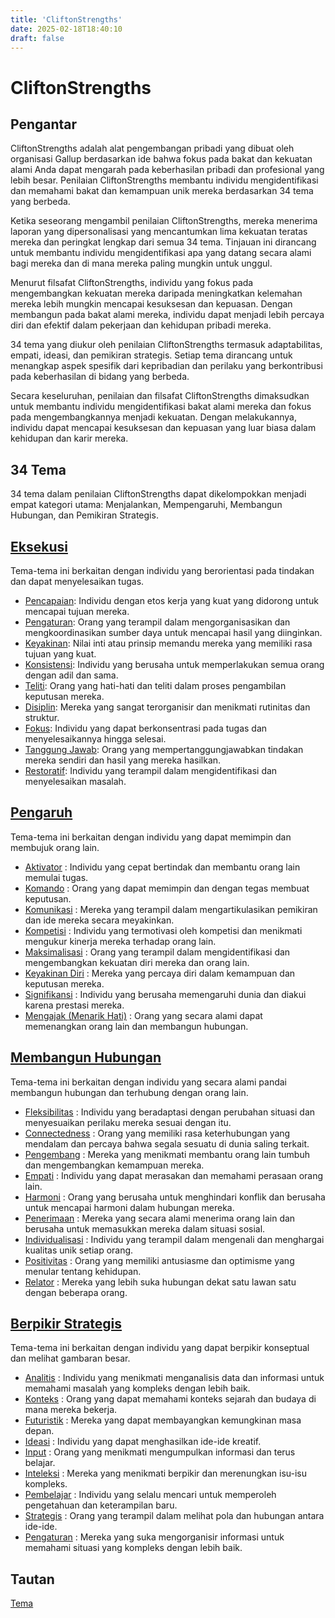 ```yaml
---
title: 'CliftonStrengths'
date: 2025-02-18T18:40:10
draft: false
---
```


# CliftonStrengths

## Pengantar

CliftonStrengths adalah alat pengembangan pribadi yang dibuat oleh organisasi Gallup berdasarkan ide bahwa fokus pada bakat dan kekuatan alami Anda dapat mengarah pada keberhasilan pribadi dan profesional yang lebih besar. Penilaian CliftonStrengths membantu individu mengidentifikasi dan memahami bakat dan kemampuan unik mereka berdasarkan 34 tema yang berbeda.

Ketika seseorang mengambil penilaian CliftonStrengths, mereka menerima laporan yang dipersonalisasi yang mencantumkan lima kekuatan teratas mereka dan peringkat lengkap dari semua 34 tema. Tinjauan ini dirancang untuk membantu individu mengidentifikasi apa yang datang secara alami bagi mereka dan di mana mereka paling mungkin untuk unggul.

Menurut filsafat CliftonStrengths, individu yang fokus pada mengembangkan kekuatan mereka daripada meningkatkan kelemahan mereka lebih mungkin mencapai kesuksesan dan kepuasan. Dengan membangun pada bakat alami mereka, individu dapat menjadi lebih percaya diri dan efektif dalam pekerjaan dan kehidupan pribadi mereka.

34 tema yang diukur oleh penilaian CliftonStrengths termasuk adaptabilitas, empati, ideasi, dan pemikiran strategis. Setiap tema dirancang untuk menangkap aspek spesifik dari kepribadian dan perilaku yang berkontribusi pada keberhasilan di bidang yang berbeda.

Secara keseluruhan, penilaian dan filsafat CliftonStrengths dimaksudkan untuk membantu individu mengidentifikasi bakat alami mereka dan fokus pada mengembangkannya menjadi kekuatan. Dengan melakukannya, individu dapat mencapai kesuksesan dan kepuasan yang luar biasa dalam kehidupan dan karir mereka.

## 34 Tema

34 tema dalam penilaian CliftonStrengths dapat dikelompokkan menjadi empat kategori utama: Menjalankan, Mempengaruhi, Membangun Hubungan, dan Pemikiran Strategis.

## [Eksekusi](CliftonStrengths%20844f65f293e2409b87094ce055970a98/Tema%2082617eb4f1ca44faa701b077e05fc8b4/Eksekusi%200b875f63a5d74100a03db624ec22f008.md)

Tema-tema ini berkaitan dengan individu yang berorientasi pada tindakan dan dapat menyelesaikan tugas.

- [Pencapaian](CliftonStrengths%20844f65f293e2409b87094ce055970a98/Tema%2082617eb4f1ca44faa701b077e05fc8b4/Eksekusi%200b875f63a5d74100a03db624ec22f008/Pencapaian%20b4dfe90131964956b0a236ded09f1e9a.md): Individu dengan etos kerja yang kuat yang didorong untuk mencapai tujuan mereka.
- [Pengaturan](CliftonStrengths%20844f65f293e2409b87094ce055970a98/Tema%2082617eb4f1ca44faa701b077e05fc8b4/Eksekusi%200b875f63a5d74100a03db624ec22f008/Pengaturan%200b2585abe85845eda88627d666ef01dd.md): Orang yang terampil dalam mengorganisasikan dan mengkoordinasikan sumber daya untuk mencapai hasil yang diinginkan.
- [Keyakinan](CliftonStrengths%20844f65f293e2409b87094ce055970a98/Tema%2082617eb4f1ca44faa701b077e05fc8b4/Eksekusi%200b875f63a5d74100a03db624ec22f008/Keyakinan%203afedca5a9ed4dd5a1309a43fddab1c1.md): Nilai inti atau prinsip memandu mereka yang memiliki rasa tujuan yang kuat.
- [Konsistensi](CliftonStrengths%20844f65f293e2409b87094ce055970a98/Tema%2082617eb4f1ca44faa701b077e05fc8b4/Eksekusi%200b875f63a5d74100a03db624ec22f008/Konsistensi%200ac59559fe2c405c9c1e62d73861d4b4.md): Individu yang berusaha untuk memperlakukan semua orang dengan adil dan sama.
- [Teliti](CliftonStrengths%20844f65f293e2409b87094ce055970a98/Tema%2082617eb4f1ca44faa701b077e05fc8b4/Eksekusi%200b875f63a5d74100a03db624ec22f008/Teliti%202b6e9ce726dc499c9e305ef6daff484e.md): Orang yang hati-hati dan teliti dalam proses pengambilan keputusan mereka.
- [Disiplin](CliftonStrengths%20844f65f293e2409b87094ce055970a98/Tema%2082617eb4f1ca44faa701b077e05fc8b4/Eksekusi%200b875f63a5d74100a03db624ec22f008/Disiplin%20576f397a793e4619828ca0de60266594.md): Mereka yang sangat terorganisir dan menikmati rutinitas dan struktur.
- [Fokus](CliftonStrengths%20844f65f293e2409b87094ce055970a98/Tema%2082617eb4f1ca44faa701b077e05fc8b4/Eksekusi%200b875f63a5d74100a03db624ec22f008/Fokus%206effb79d594144ca8e06ab3f389663f1.md): Individu yang dapat berkonsentrasi pada tugas dan menyelesaikannya hingga selesai.
- [Tanggung Jawab](CliftonStrengths%20844f65f293e2409b87094ce055970a98/Tema%2082617eb4f1ca44faa701b077e05fc8b4/Eksekusi%200b875f63a5d74100a03db624ec22f008/Tanggung%20Jawab%2056c86707cc654580bba7a02dcb2c420b.md): Orang yang mempertanggungjawabkan tindakan mereka sendiri dan hasil yang mereka hasilkan.
- [Restoratif](CliftonStrengths%20844f65f293e2409b87094ce055970a98/Tema%2082617eb4f1ca44faa701b077e05fc8b4/Eksekusi%200b875f63a5d74100a03db624ec22f008/Restoratif%2028c6f280309c41399b2efe48e45379ca.md): Individu yang terampil dalam mengidentifikasi dan menyelesaikan masalah.

## [Pengaruh](CliftonStrengths%20844f65f293e2409b87094ce055970a98/Tema%2082617eb4f1ca44faa701b077e05fc8b4/Pengaruh%202a7a3fb722a54589be54327f49920250.md)

Tema-tema ini berkaitan dengan individu yang dapat memimpin dan membujuk orang lain.

- [Aktivator](CliftonStrengths%20844f65f293e2409b87094ce055970a98/Tema%2082617eb4f1ca44faa701b077e05fc8b4/Pengaruh%202a7a3fb722a54589be54327f49920250/Aktivator%20ade81cbe701641cca1311d14020b947d.md) : Individu yang cepat bertindak dan membantu orang lain memulai tugas.
- [Komando](CliftonStrengths%20844f65f293e2409b87094ce055970a98/Tema%2082617eb4f1ca44faa701b077e05fc8b4/Pengaruh%202a7a3fb722a54589be54327f49920250/Komando%2034be8308dbc546e1a77b86b063b10511.md) : Orang yang dapat memimpin dan dengan tegas membuat keputusan.
- [Komunikasi](CliftonStrengths%20844f65f293e2409b87094ce055970a98/Tema%2082617eb4f1ca44faa701b077e05fc8b4/Pengaruh%202a7a3fb722a54589be54327f49920250/Komunikasi%204c89c8f9768d4cdbb70efce0da9a4d9d.md) : Mereka yang terampil dalam mengartikulasikan pemikiran dan ide mereka secara meyakinkan.
- [Kompetisi](CliftonStrengths%20844f65f293e2409b87094ce055970a98/Tema%2082617eb4f1ca44faa701b077e05fc8b4/Pengaruh%202a7a3fb722a54589be54327f49920250/Kompetisi%206dcfb4dd2d804ab796060054b50979d8.md) : Individu yang termotivasi oleh kompetisi dan menikmati mengukur kinerja mereka terhadap orang lain.
- [Maksimalisasi](CliftonStrengths%20844f65f293e2409b87094ce055970a98/Tema%2082617eb4f1ca44faa701b077e05fc8b4/Pengaruh%202a7a3fb722a54589be54327f49920250/Maksimalisasi%2085dc9ccb33bc4b9b9ae8c3e8f6869764.md) : Orang yang terampil dalam mengidentifikasi dan mengembangkan kekuatan diri mereka dan orang lain.
- [Keyakinan Diri](CliftonStrengths%20844f65f293e2409b87094ce055970a98/Tema%2082617eb4f1ca44faa701b077e05fc8b4/Pengaruh%202a7a3fb722a54589be54327f49920250/Keyakinan%20Diri%2064cfbd56e5c64e0eb8deb9a787d77ffb.md) : Mereka yang percaya diri dalam kemampuan dan keputusan mereka.
- [Signifikansi](CliftonStrengths%20844f65f293e2409b87094ce055970a98/Tema%2082617eb4f1ca44faa701b077e05fc8b4/Pengaruh%202a7a3fb722a54589be54327f49920250/Signifikansi%205cf1b2e979a84146919ce8b6046397ea.md) : Individu yang berusaha memengaruhi dunia dan diakui karena prestasi mereka.
- [Mengajak (Menarik Hati)](<CliftonStrengths%20844f65f293e2409b87094ce055970a98/Tema%2082617eb4f1ca44faa701b077e05fc8b4/Pengaruh%202a7a3fb722a54589be54327f49920250/Mengajak%20(Menarik%20Hati)%20d8db9b7d971c4c538591dfba9b835964.md>) : Orang yang secara alami dapat memenangkan orang lain dan membangun hubungan.

## [Membangun Hubungan](CliftonStrengths%20844f65f293e2409b87094ce055970a98/Tema%2082617eb4f1ca44faa701b077e05fc8b4/Membangun%20Hubungan%20e420a75df7074ea38da25d7e0771bc82.md)

Tema-tema ini berkaitan dengan individu yang secara alami pandai membangun hubungan dan terhubung dengan orang lain.

- [Fleksibilitas](CliftonStrengths%20844f65f293e2409b87094ce055970a98/Tema%2082617eb4f1ca44faa701b077e05fc8b4/Membangun%20Hubungan%20e420a75df7074ea38da25d7e0771bc82/Fleksibilitas%2080e53aba9a3645c7b183b1203c36a811.md) : Individu yang beradaptasi dengan perubahan situasi dan menyesuaikan perilaku mereka sesuai dengan itu.
- [Connectedness](../../../../English%20c3de5d487e334ec28a83fdd686e766b3/Learn%2003d2ad3fc6464b7e9daa164af77e7688/Human%2004c79c94438c46a99ae6f6fa1ec90829/Tools%205f0f404d05e94839b61e75e53d392983/CliftonStrengths%2025f5a900977a48ffa837ad3fa1238340/Themes%209c16e613023743ae9f91a5ec8165a876/Relationship%20Building%200ed193b271f946ef92bc13c3ee390c14/Connectedness%200af0cd197c794a52835c8791741ad832.md) : Orang yang memiliki rasa keterhubungan yang mendalam dan percaya bahwa segala sesuatu di dunia saling terkait.
- [Pengembang](CliftonStrengths%20844f65f293e2409b87094ce055970a98/Tema%2082617eb4f1ca44faa701b077e05fc8b4/Membangun%20Hubungan%20e420a75df7074ea38da25d7e0771bc82/Pengembang%200c7387e1f4944cd6abe6db715e9934b0.md) : Mereka yang menikmati membantu orang lain tumbuh dan mengembangkan kemampuan mereka.
- [Empati](CliftonStrengths%20844f65f293e2409b87094ce055970a98/Tema%2082617eb4f1ca44faa701b077e05fc8b4/Membangun%20Hubungan%20e420a75df7074ea38da25d7e0771bc82/Empati%204d109abbb59f49648c329583840de608.md) : Individu yang dapat merasakan dan memahami perasaan orang lain.
- [Harmoni](CliftonStrengths%20844f65f293e2409b87094ce055970a98/Tema%2082617eb4f1ca44faa701b077e05fc8b4/Membangun%20Hubungan%20e420a75df7074ea38da25d7e0771bc82/Harmoni%20bb45736b02fc43618486bfb7e4cee138.md) : Orang yang berusaha untuk menghindari konflik dan berusaha untuk mencapai harmoni dalam hubungan mereka.
- [Penerimaan](CliftonStrengths%20844f65f293e2409b87094ce055970a98/Tema%2082617eb4f1ca44faa701b077e05fc8b4/Membangun%20Hubungan%20e420a75df7074ea38da25d7e0771bc82/Penerimaan%200b5d4a2c38d74826bcdf1a10b38428f5.md) : Mereka yang secara alami menerima orang lain dan berusaha untuk memasukkan mereka dalam situasi sosial.
- [Individualisasi](CliftonStrengths%20844f65f293e2409b87094ce055970a98/Tema%2082617eb4f1ca44faa701b077e05fc8b4/Membangun%20Hubungan%20e420a75df7074ea38da25d7e0771bc82/Individualisasi%205ac4752baef5416bbd89613b276786b8.md) : Individu yang terampil dalam mengenali dan menghargai kualitas unik setiap orang.
- [Positivitas](CliftonStrengths%20844f65f293e2409b87094ce055970a98/Tema%2082617eb4f1ca44faa701b077e05fc8b4/Membangun%20Hubungan%20e420a75df7074ea38da25d7e0771bc82/Positivitas%20398fcae777944322b0939674c210f202.md) : Orang yang memiliki antusiasme dan optimisme yang menular tentang kehidupan.
- [Relator](CliftonStrengths%20844f65f293e2409b87094ce055970a98/Tema%2082617eb4f1ca44faa701b077e05fc8b4/Membangun%20Hubungan%20e420a75df7074ea38da25d7e0771bc82/Relator%20e277f1aa87ef49e6a4852b6361c9adb4.md) : Mereka yang lebih suka hubungan dekat satu lawan satu dengan beberapa orang.

## [Berpikir Strategis](CliftonStrengths%20844f65f293e2409b87094ce055970a98/Tema%2082617eb4f1ca44faa701b077e05fc8b4/Berpikir%20Strategis%208b3cc79f8c6f42b1bf52ab5bde3f64b3.md)

Tema-tema ini berkaitan dengan individu yang dapat berpikir konseptual dan melihat gambaran besar.

- [Analitis](CliftonStrengths%20844f65f293e2409b87094ce055970a98/Tema%2082617eb4f1ca44faa701b077e05fc8b4/Berpikir%20Strategis%208b3cc79f8c6f42b1bf52ab5bde3f64b3/Analitis%205d92319465104c5fae01dc1559208233.md) : Individu yang menikmati menganalisis data dan informasi untuk memahami masalah yang kompleks dengan lebih baik.
- [Konteks](CliftonStrengths%20844f65f293e2409b87094ce055970a98/Tema%2082617eb4f1ca44faa701b077e05fc8b4/Berpikir%20Strategis%208b3cc79f8c6f42b1bf52ab5bde3f64b3/Konteks%20e4195c4cfc3a40ad9538b3fbe6e7990f.md) : Orang yang dapat memahami konteks sejarah dan budaya di mana mereka bekerja.
- [Futuristik](CliftonStrengths%20844f65f293e2409b87094ce055970a98/Tema%2082617eb4f1ca44faa701b077e05fc8b4/Berpikir%20Strategis%208b3cc79f8c6f42b1bf52ab5bde3f64b3/Futuristik%203df845d3c40a4f9cae8a881ec86e1a99.md) : Mereka yang dapat membayangkan kemungkinan masa depan.
- [Ideasi](CliftonStrengths%20844f65f293e2409b87094ce055970a98/Tema%2082617eb4f1ca44faa701b077e05fc8b4/Berpikir%20Strategis%208b3cc79f8c6f42b1bf52ab5bde3f64b3/Ideasi%203113676cd1fb4ce58360a3643b918cba.md) : Individu yang dapat menghasilkan ide-ide kreatif.
- [Input](CliftonStrengths%20844f65f293e2409b87094ce055970a98/Tema%2082617eb4f1ca44faa701b077e05fc8b4/Berpikir%20Strategis%208b3cc79f8c6f42b1bf52ab5bde3f64b3/Input%20c11071ee22e4469c900a32b280f76b36.md) : Orang yang menikmati mengumpulkan informasi dan terus belajar.
- [Inteleksi](CliftonStrengths%20844f65f293e2409b87094ce055970a98/Tema%2082617eb4f1ca44faa701b077e05fc8b4/Berpikir%20Strategis%208b3cc79f8c6f42b1bf52ab5bde3f64b3/Inteleksi%20bc47bd7dc96447e6b649b2b74556ffaf.md) : Mereka yang menikmati berpikir dan merenungkan isu-isu kompleks.
- [Pembelajar](CliftonStrengths%20844f65f293e2409b87094ce055970a98/Tema%2082617eb4f1ca44faa701b077e05fc8b4/Berpikir%20Strategis%208b3cc79f8c6f42b1bf52ab5bde3f64b3/Pembelajar%207b567a0280fa49159ef6a63af0e4106b.md) : Individu yang selalu mencari untuk memperoleh pengetahuan dan keterampilan baru.
- [Strategis](CliftonStrengths%20844f65f293e2409b87094ce055970a98/Tema%2082617eb4f1ca44faa701b077e05fc8b4/Berpikir%20Strategis%208b3cc79f8c6f42b1bf52ab5bde3f64b3/Strategis%202c49a47b13a44e8db1a8c2cdd2bc28ce.md) : Orang yang terampil dalam melihat pola dan hubungan antara ide-ide.
- [Pengaturan](CliftonStrengths%20844f65f293e2409b87094ce055970a98/Tema%2082617eb4f1ca44faa701b077e05fc8b4/Eksekusi%200b875f63a5d74100a03db624ec22f008/Pengaturan%200b2585abe85845eda88627d666ef01dd.md) : Mereka yang suka mengorganisir informasi untuk memahami situasi yang kompleks dengan lebih baik.

## Tautan

[Tema](CliftonStrengths%20844f65f293e2409b87094ce055970a98/Tema%2082617eb4f1ca44faa701b077e05fc8b4.md)
